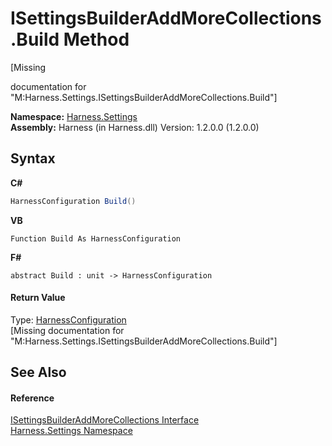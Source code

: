 # ISettingsBuilderAddMoreCollections.Build Method 
 

\[Missing <summary> documentation for "M:Harness.Settings.ISettingsBuilderAddMoreCollections.Build"\]

**Namespace:**&nbsp;<a href="71b20054-d355-35ae-710d-5484ba2d4fce">Harness.Settings</a><br />**Assembly:**&nbsp;Harness (in Harness.dll) Version: 1.2.0.0 (1.2.0.0)

## Syntax

**C#**<br />
``` C#
HarnessConfiguration Build()
```

**VB**<br />
``` VB
Function Build As HarnessConfiguration
```

**F#**<br />
``` F#
abstract Build : unit -> HarnessConfiguration 

```


#### Return Value
Type: <a href="aea1a0da-0211-3e8d-e69f-7300dd07906e">HarnessConfiguration</a><br />\[Missing <returns> documentation for "M:Harness.Settings.ISettingsBuilderAddMoreCollections.Build"\]

## See Also


#### Reference
<a href="773efabe-376f-f220-735b-f6d5d61c89f3">ISettingsBuilderAddMoreCollections Interface</a><br /><a href="71b20054-d355-35ae-710d-5484ba2d4fce">Harness.Settings Namespace</a><br />